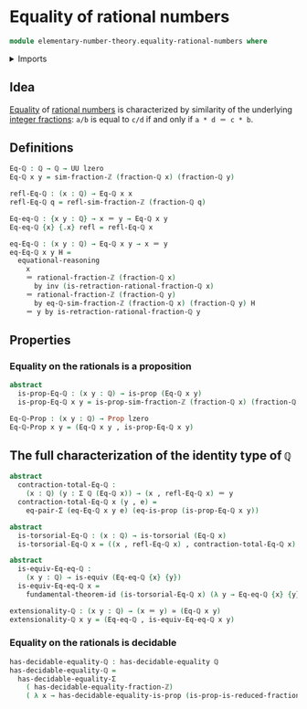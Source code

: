 # Equality of rational numbers

```agda
module elementary-number-theory.equality-rational-numbers where
```

<details><summary>Imports</summary>

```agda
open import elementary-number-theory.equality-integers
open import elementary-number-theory.integer-fractions
open import elementary-number-theory.positive-integers
open import elementary-number-theory.rational-numbers
open import elementary-number-theory.reduced-integer-fractions

open import foundation.decidable-equality
open import foundation.dependent-pair-types
open import foundation.equality-dependent-pair-types
open import foundation.equivalences
open import foundation.fundamental-theorem-of-identity-types
open import foundation.identity-types
open import foundation.propositions
open import foundation.torsorial-type-families
open import foundation.universe-levels
```

</details>

## Idea

[Equality](foundation-core.identity-types.md) of
[rational numbers](elementary-number-theory.rational-numbers.md) is
characterized by similarity of the underlying
[integer fractions](elementary-number-theory.integer-fractions.md): `a/b` is
equal to `c/d` if and only if `a * d ＝ c * b`.

## Definitions

```agda
Eq-ℚ : ℚ → ℚ → UU lzero
Eq-ℚ x y = sim-fraction-ℤ (fraction-ℚ x) (fraction-ℚ y)

refl-Eq-ℚ : (x : ℚ) → Eq-ℚ x x
refl-Eq-ℚ q = refl-sim-fraction-ℤ (fraction-ℚ q)

Eq-eq-ℚ : {x y : ℚ} → x ＝ y → Eq-ℚ x y
Eq-eq-ℚ {x} {.x} refl = refl-Eq-ℚ x

eq-Eq-ℚ : (x y : ℚ) → Eq-ℚ x y → x ＝ y
eq-Eq-ℚ x y H =
  equational-reasoning
    x
    ＝ rational-fraction-ℤ (fraction-ℚ x)
      by inv (is-retraction-rational-fraction-ℚ x)
    ＝ rational-fraction-ℤ (fraction-ℚ y)
      by eq-ℚ-sim-fraction-ℤ (fraction-ℚ x) (fraction-ℚ y) H
    ＝ y by is-retraction-rational-fraction-ℚ y
```

## Properties

### Equality on the rationals is a proposition

```agda
abstract
  is-prop-Eq-ℚ : (x y : ℚ) → is-prop (Eq-ℚ x y)
  is-prop-Eq-ℚ x y = is-prop-sim-fraction-ℤ (fraction-ℚ x) (fraction-ℚ y)

Eq-ℚ-Prop : (x y : ℚ) → Prop lzero
Eq-ℚ-Prop x y = (Eq-ℚ x y , is-prop-Eq-ℚ x y)
```

## The full characterization of the identity type of `ℚ`

```agda
abstract
  contraction-total-Eq-ℚ :
    (x : ℚ) (y : Σ ℚ (Eq-ℚ x)) → (x , refl-Eq-ℚ x) ＝ y
  contraction-total-Eq-ℚ x (y , e) =
    eq-pair-Σ (eq-Eq-ℚ x y e) (eq-is-prop (is-prop-Eq-ℚ x y))

abstract
  is-torsorial-Eq-ℚ : (x : ℚ) → is-torsorial (Eq-ℚ x)
  is-torsorial-Eq-ℚ x = ((x , refl-Eq-ℚ x) , contraction-total-Eq-ℚ x)

abstract
  is-equiv-Eq-eq-ℚ :
    (x y : ℚ) → is-equiv (Eq-eq-ℚ {x} {y})
  is-equiv-Eq-eq-ℚ x =
    fundamental-theorem-id (is-torsorial-Eq-ℚ x) (λ y → Eq-eq-ℚ {x} {y})

extensionality-ℚ : (x y : ℚ) → (x ＝ y) ≃ (Eq-ℚ x y)
extensionality-ℚ x y = (Eq-eq-ℚ , is-equiv-Eq-eq-ℚ x y)
```

### Equality on the rationals is decidable

```agda
has-decidable-equality-ℚ : has-decidable-equality ℚ
has-decidable-equality-ℚ =
  has-decidable-equality-Σ
    ( has-decidable-equality-fraction-ℤ)
    ( λ x → has-decidable-equality-is-prop (is-prop-is-reduced-fraction-ℤ x))
```
